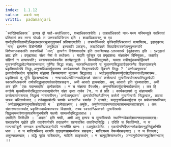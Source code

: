 ```yaml
---
index:  1.1.12
sutra:  अदसो मात्
vritti:  padamanjari
---
```


	`स्वरितेनाधिकारः` इत्यत्र द्वौ पक्षौ-अर्थाधिकारः, शब्दाधिकारश्चेति । तत्रार्थाधिकारो नाम-यस्य यस्मिन्सूत्रे स्वरितत्वं प्रतिज्ञातं तत्र तस्य योऽर्थः स उत्तरत्राधिक्रियत इति । शब्दाधिकारस्तु स एव शब्दोऽविवक्षितार्थोऽधिकृतस्तत्तत्सूत्रानुगुणमर्थं प्रतिपादयतीति । तत्रार्थाधिकारे पूर्वत्रेदादिभिस्तदन्तं प्रत्यायितम्, इहानुवृत्तम् `मात्` इत्यनेन विशेष्येतेति `अमुकेऽत्र` इत्यत्रापि प्रसङ्गः, शब्दाधिकारे त्विदादिमात्रस्येहानुवृत्तस्यापि विशेष्याभावादसति तदन्तविधौ `मात्` इत्यनेन विशेषणाददोष इति तमाश्रित्याह-ऽतस्मात्परे ईदूदेदन्ताऽ इति । ऽप्रगृह्यसं  ज्ञाऽ इति । प्रगृह्यशब्दः संज्ञा येषां ते तथोक्ताः । यद्यपि पूर्वसूत्र एव प्रगृह्यशब्दः संज्ञात्वेन विनियुक्तः, तथापीह संज्ञिनो न प्रत्याययति; स्वरूपपदार्थकस्यैव तस्येहानुवृत्तेः । किमर्थमिदमुच्यते, यावता स्त्रीनपुंसकयोर्द्विवचने मुत्वस्यासिद्धत्वेऽप्येकारान्तत्वात् पूर्वेणैव सिद्धा संज्ञा; स्वरसन्धिप्रकरणे च मुत्वस्यासिद्धत्वादेकारस्यैव विकारप्रसङ्गे प्रकृतिभावोऽपि सिद्धः,अनुनासिकपर्युदासश्च कार्यकालपक्षे लिङ्गत्रयेऽपि द्विवचने सिद्धः ? `अणोऽप्रगृह्यस्य` इत्यत्रोपस्थितेन पूर्वसूत्रेण संज्ञायां क्रियमाणायां मुत्वस्य सिद्धत्वात् । अतोऽनुनासिकपर्य्युदासेऽद्विवचनार्थोऽयमारम्भः, प्रकृतिभावे तु पुंसि द्विवचनार्थश्च । नन्वारब्धेऽप्यस्मिन्यथोद्देशपक्षे संज्ञायां कर्त्तव्यायां मुत्वमीत्वयोराश्रयात्सिद्धत्वेऽपि स्वरसन्धिप्रकरणे तयोरसिद्धत्वादयावेकादेशप्रसङ्गः, अमी आसते इत्ययादेशः, अमू आसाते इति पुंस्यावादेशः, अमी अत्र इति `एङः पदान्तादति` इत्येकादेशः । न च संज्ञाया वैयर्थ्यम्; अनुनासिकपर्युदासेनार्थवत्त्वात् । तत्र हि कर्त्तव्ये मुत्वमीत्वयोरसिद्धत्वाभावाद्ययोरनेन संज्ञा कृता तावेव ?न, न तं प्रति । कार्यकालपक्षे तु संज्ञायामपि कर्त्तव्यायामाश्रयात् सिद्धत्वं नाश्रयणीयम्;`अणोऽप्रगृह्यस्य` इत्यत्रोपस्थितेऽस्मिन् कर्तव्ये मुत्वमीत्वयोः सिद्धत्वात्, तावता चास्य चरितार्थत्वात् । तदेवमुभयोरपि पक्षयोः स्वरसन्धिः स्यादेव ? उच्यते; यद्यनुनासिकपर्युदास एव प्रयोजनमभविष्यद् `अणोऽप्रगृह्यस्यानुनासिकोऽदसो न ` इत्येवावक्ष्यत् । अमुके, अमुयेत्यादावनण्त्वादनवसानत्वाच्चाप्रसङ्गः । अतः संज्ञारम्भसामर्थ्यात् प्रकृतिभावार्थत्वमप्यस्य विज्ञायते, तच्च स्वरसन्धिप्रकरणे मुत्वमीत्वयोः सिद्धत्वमन्तरेणानुपपन्नमित्युभयोरपि पक्षयोः सामर्थ्यादसिद्धत्वबाधः ।
	ऽमादिति किमिऽति । `अदस` इति षष्ठी, अमी अमू इत्यत्र च मूत्वमीत्वयोः स्थानिनावेकादेशावन्तवद्भावाददस्-शब्दग्रहणेन गृह्येते इति तदादेशयोरपि तद्ग्रहणेन ग्रहणादस्ति तावदिष्टसिद्धिः । एदिति च निवर्तिष्यते, न च मात्परावीदूतौ सम्भवत इत्यतिप्रसङ्गोऽपि नास्तीति प्रश्नः । ऽअमुकेऽत्रेतिऽ । एकयोगनिर्द्दिष्टानामेकदेशानुवृत्तिर्दुर्ज्ञानेति भावः । न च मादित्यस्मिन् सत्यपि एद्ग्रहणसामर्थ्यादत्र प्रसङ्गः; मादित्यस्य वैयर्थ्यप्रसङ्गात् । न च विकल्पः; अतुल्यबलत्वात् । तद्धि पूर्वत्र चरितार्थम्, मादिति त्वकृतार्थम् । न चानुवृत्तिसामर्थ्यम्; अन्यानुरोधेनाप्यनुवृत्तिसम्भवात् ।।
